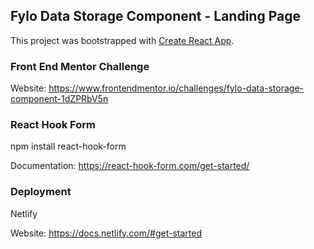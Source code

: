 ## Fylo Data Storage Component - Landing Page

This project was bootstrapped with [Create React App](https://github.com/facebook/create-react-app).

### Front End Mentor Challenge

Website: https://www.frontendmentor.io/challenges/fylo-data-storage-component-1dZPRbV5n

### React Hook Form

npm install react-hook-form

Documentation: https://react-hook-form.com/get-started/

### Deployment

Netlify

Website: https://docs.netlify.com/#get-started

